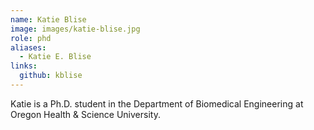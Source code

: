 ```yaml
---
name: Katie Blise
image: images/katie-blise.jpg
role: phd
aliases:
  - Katie E. Blise
links:
  github: kblise
---
```


Katie is a Ph.D. student in the Department of Biomedical Engineering at Oregon Health & Science University.
